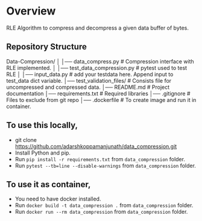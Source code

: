 # Overview
RLE Algorithm to compress and decompress a given data buffer of bytes.

## Repository Structure
Data-Compression/ 
│ │── data_compress.py # Compression interface with RLE implemented. 
│ │── test_data_compression.py # pytest used to test RLE
│ │── input_data.py # add your testdata here. Append input to test_data dict variable. 
│── test_validation_files/ # Consists file for uncompressed and compressed data.
│── README.md # Project documentation
│── requirements.txt # Required libraries
│── .gitignore # Files to exclude from git repo
│── .dockerfile # To create image and run it in container. 

## To use this locally,
- git clone https://github.com/adarshkoppamanjunath/data_compression.git
- Install Python and pip.
- Run `pip install -r requirements.txt` from `data_compression` folder.
- Run `pytest --tb=line --disable-warnings` from `data_compression` folder.

## To use it as container,
- You need to have docker installed.
- Run `docker build -t data_compression .` from `data_compression` folder.
- Run `docker run --rm data_compression` from `data_compression` folder.


